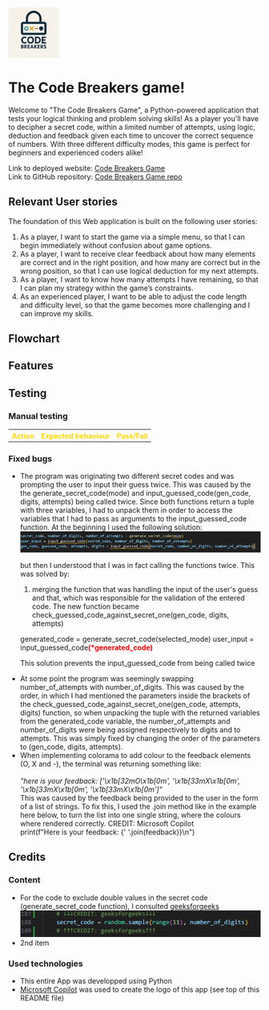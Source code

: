 <img src="assets/images-for-README/Code-Breakers-Game-Logo.png" style="width: 20%">

<h1>The Code Breakers game!</h1>
Welcome to "The Code Breakers Game", a Python-powered application that tests your logical thinking and problem solving skills! As a player you'll have to decipher a secret code, within a limited number of attempts, using logic, deduction and feedback given each time to uncover the correct sequence of numbers. With three different difficulty modes, this game is perfect for beginners and experienced coders alike!

Link to deployed website: <a href="https://code-breakers-game-cc7884debcdc.herokuapp.com/" target="_blank">Code Breakers Game</a><br>
Link to GitHub repository: <a href="https://github.com/DR-developer98/Code-Breakers-Game---3rd-CI-Portfolio-Project-Python-" target="_blank">Code Breakers Game repo</a>
<h2>Relevant User stories</h2>
<p>The foundation of this Web application is built on the following user stories:</p>
<ol>
<li id="US1">As a player, I want to start the game via a simple menu, so that I can begin immediately without confusion about game options.</li>
<li id="US2">As a player, I want to receive clear feedback about how many elements are correct and in the right position, and how many are correct but in the wrong position, so that I can use logical deduction for my next attempts.
</li>
<li id="US3">As a player, I want to know how many attempts I have remaining, so that I can plan my strategy within the game’s constraints.</li>
<li id="US4">As an experienced player, I want to be able to adjust the code length and difficulty level, so that the game becomes more challenging and I can improve my skills.
</li>
</ol>

<h2>Flowchart</h2>


<h2>Features</h2>



<h2>Testing</h2>
<h3>Manual testing</h3>
<table>
<tr>
<th style="color: gold">Action</th>
<th style="color: gold">Expected behaviour</th>
<th style="color: gold">Pass/Fail</th>
</tr>
</table>
<h3>Fixed bugs</h3>
<ul>
<li>The program was originating two different secret codes and was prompting the user to input their guess twice. This was caused by the the generate_secret_code(mode) and input_guessed_code(gen_code, digits, attempts) being called twice. Since both functions return a tuple with three variables, I had to unpack them in order to access the variables that I had to pass as arguments to the input_guessed_code function.
At the beginning I used the following solution:</li>

<img src="assets/images-for-README/wrong-approach-to-input-guessed-code.PNG">

but then I understood that I was in fact calling the functions twice.
This was solved by:
1. merging the function that was handling the input of the user's guess and that, which was responsible for the validation of the entered code. The new function became check_guessed_code_against_secret_one(gen_code, digits, attempts)

generated_code = generate_secret_code(selected_mode)
user_input = input_guessed_code<strong style = "color: red">(*generated_code)</strong>

This solution prevents the input_guessed_code from being called twice

<li>At some point the program was seemingly swapping number_of_attempts with number_of_digits. This was caused by the order, in which I had mentioned the parameters inside the brackets of the check_guessed_code_against_secret_one(gen_code, attempts, digits) function, so when unpacking the tuple with the returned variables from the generated_code variable, the number_of_attempts and number_of_digits were being assigned respectively to digits and to attempts. This was simply fixed by changing the order of the parameters to (gen_code, digits, attempts).</li>



<li>When implementing colorama to add colour to the feedback elements (O, X and -), the terminal was returning something like:</li>
<br>
<em>"here is your feedback: ['\x1b[32mO\x1b[0m', '\x1b[33mX\x1b[0m', '\x1b[33mX\x1b[0m', '\x1b[33mX\x1b[0m']"</em>
<br>
This was caused by the feedback being provided to the user in the form of a list of strings.
To fix this, I used the .join method like in the example here below, to turn the list into one single string, where the colours where rendered correctly. CREDIT: Microsoft Copilot
<br>
print(f"Here is your feedback: {' '.join(feedback)}\n")
</ul>

<h2>Credits</h2>
<h3>Content</h3>
<ul>
<li>For the code to exclude double values in the secret code (generate_secret_code function), I consulted <a href="https://www.geeksforgeeks.org/python-random-sample-function/" target="_blank">geeksforgeeks</a></li>

<img src="assets/images-for-README/exclude-double-values-secret-code.PNG">

<li>2nd item</li>
</ul>
<h3>Used technologies</h3>
<ul>
<li>This entire App was developped using Python</li>
<li><a href="https://copilot.microsoft.com/" target="_blank">Microsoft Copilot</a> was used to create the logo of this app (see top of this README file)</li>

</ul>


